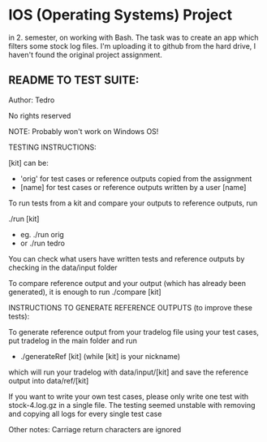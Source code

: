 # IOS (Operating Systems) Project
in 2. semester, on working with Bash. The task was to create an app which 
filters some stock log files. I'm uploading it to github from the hard drive, 
I haven't found the original project assignment.


## README TO TEST SUITE:

Author: Tedro

No rights reserved

NOTE: Probably won't work on Windows OS!

TESTING INSTRUCTIONS:

[kit] can be:
  - 'orig' for test cases or reference outputs copied from the assignment
  - [name] for test cases or reference outputs written by a user [name]

To run tests from a kit and compare your outputs to reference outputs, run

./run [kit]
  - eg. ./run orig
  - or  ./run tedro

You can check what users have written tests and reference outputs by checking 
in the data/input folder

To compare reference output and your output (which has already been generated),
it is enough to run ./compare [kit]

INSTRUCTIONS TO GENERATE REFERENCE OUTPUTS (to improve these tests):

To generate reference output from your tradelog file using your test cases,
put tradelog in the main folder and run 
  - ./generateRef [kit] (while [kit] is your nickname)

which will run your tradelog with data/input/[kit] and save the reference
output into data/ref/[kit]


If you want to write your own test cases, please only write one test with
stock-4.log.gz in a single file. The testing seemed unstable with removing and
copying all logs for every single test case

Other notes:
Carriage return characters are ignored
